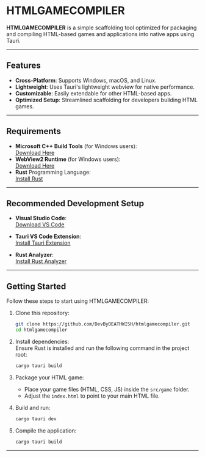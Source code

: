 # HTMLGAMECOMPILER

**HTMLGAMECOMPILER** is a simple scaffolding tool optimized for packaging and compiling HTML-based games and applications into native apps using Tauri.

---

## Features

- **Cross-Platform**: Supports Windows, macOS, and Linux.
- **Lightweight**: Uses Tauri's lightweight webview for native performance.
- **Customizable**: Easily extendable for other HTML-based apps.
- **Optimized Setup**: Streamlined scaffolding for developers building HTML games.

---

## Requirements

- **Microsoft C++ Build Tools** (for Windows users):  
  [Download Here](https://visualstudio.microsoft.com/visual-cpp-build-tools/)
- **WebView2 Runtime** (for Windows users):  
  [Download Here](https://developer.microsoft.com/en-us/microsoft-edge/webview2/)
- **Rust** Programming Language:  
  [Install Rust](https://www.rust-lang.org/learn/get-started)

---

## Recommended Development Setup

- **Visual Studio Code**:  
  [Download VS Code](https://code.visualstudio.com/)
  
- **Tauri VS Code Extension**:  
  [Install Tauri Extension](https://marketplace.visualstudio.com/items?itemName=tauri-apps.tauri-vscode)

- **Rust Analyzer**:  
  [Install Rust Analyzer](https://marketplace.visualstudio.com/items?itemName=rust-lang.rust-analyzer)

---

## Getting Started

Follow these steps to start using HTMLGAMECOMPILER:

1. Clone this repository:  
   ```bash
   git clone https://github.com/DevByDEATHWISH/htmlgamecompiler.git
   cd htmlgamecompiler
   ```

2. Install dependencies:  
   Ensure Rust is installed and run the following command in the project root:  
   ```bash
   cargo tauri build
   ```

3. Package your HTML game:  
   - Place your game files (HTML, CSS, JS) inside the `src/game` folder.  
   - Adjust the `index.html` to point to your main HTML file.

4. Build and run:  
   ```bash
   cargo tauri dev
   ```

5. Compile the application:  
   ```bash
   cargo tauri build
   ```

---